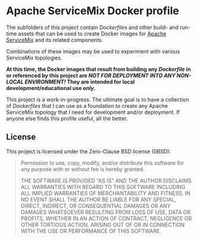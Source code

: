 # Apache ServiceMix Docker profile

The subfolders of this project contain *Dockerfile*s and other build-
and run-time assets that can be used to create Docker images for
[Apache ServiceMix](http://servicemix.apache.org/) and its related
components.

Combinations of these images may be used to experiment with various
ServiceMix topologies.

**At this time, the Docker images that result from building any
_Dockerfile_ in or referenced by this project are _NOT FOR
DEPLOYMENT INTO ANY NON-LOCAL ENVIRONMENT!_ They are intended for
local development/educational use _only_.**

This project is a work-in-progress. The ultimate goal is to have a
collection of *Dockerfiles* that I can use as a foundation to create
any Apache ServiceMix topology that I need for development and/or
deployment. If anyone else finds this profile useful, all the better.

## License

This project is licensed under the Zero-Clause BSD license (0BSD):

> Permission to use, copy, modify, and/or distribute this software for
> any purpose with or without fee is hereby granted.
> 
> THE SOFTWARE IS PROVIDED "AS IS" AND THE AUTHOR DISCLAIMS ALL
> WARRANTIES WITH REGARD TO THIS SOFTWARE INCLUDING ALL IMPLIED
> WARRANTIES OF MERCHANTABILITY AND FITNESS. IN NO EVENT SHALL THE
> AUTHOR BE LIABLE FOR ANY SPECIAL, DIRECT, INDIRECT, OR CONSEQUENTIAL
> DAMAGES OR ANY DAMAGES WHATSOEVER RESULTING FROM LOSS OF USE, DATA OR
> PROFITS, WHETHER IN AN ACTION OF CONTRACT, NEGLIGENCE OR OTHER
> TORTIOUS ACTION, ARISING OUT OF OR IN CONNECTION WITH THE USE OR
> PERFORMANCE OF THIS SOFTWARE.

